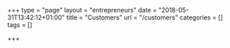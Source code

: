 +++
type = "page"
layout = "entrepreneurs"
date = "2018-05-31T13:42:12+01:00"
title = "Customers"
url = "/customers"
categories = []
tags = []

+++
